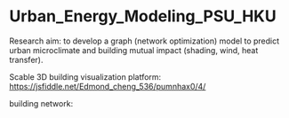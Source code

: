 # Urban_Energy_Modeling_PSU_HKU


Research aim: to develop a graph (network optimization) model to predict urban microclimate and building mutual impact (shading, wind, heat transfer). 


Scable 3D building visualization platform: https://jsfiddle.net/Edmond_cheng_536/pumnhax0/4/

building network: 
